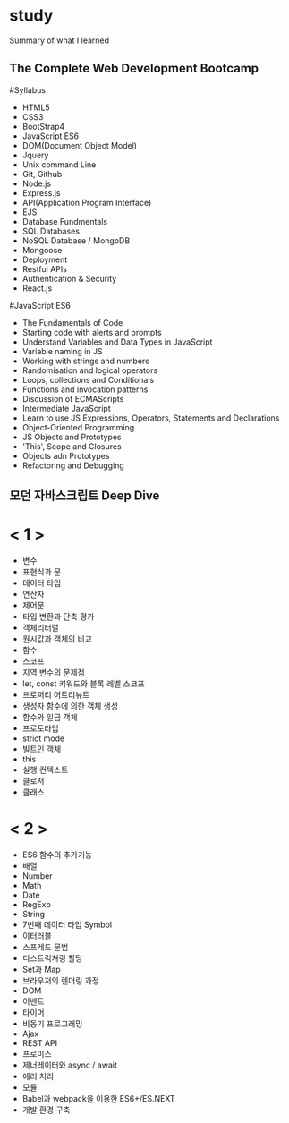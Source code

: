 # study
Summary of what I learned


## The Complete Web Development Bootcamp
#Syllabus
- HTML5
- CSS3
- BootStrap4
- JavaScript ES6
- DOM(Document Object Model)
- Jquery
- Unix command Line
- Git, Github
- Node.js
- Express.js
- API(Application Program Interface)
- EJS
- Database Fundmentals
- SQL Databases
- NoSQL Database / MongoDB
- Mongoose
- Deployment
- Restful APIs
- Authentication & Security
- React.js


#JavaScript ES6
- The Fundamentals of Code
- Starting code with alerts and prompts
- Understand Variables and Data Types in JavaScript
- Variable naming in JS
- Working with strings and numbers
- Randomisation and logical operators
- Loops, collections and Conditionals
- Functions and invocation patterns
- Discussion of ECMAScripts
- Intermediate JavaScript
- Learn to use JS Expressions, Operators, Statements and Declarations
- Object-Oriented Programming
- JS Objects and Prototypes
- 'This', Scope and Closures
- Objects adn Prototypes
- Refactoring and Debugging


## 모던 자바스크립트 Deep Dive
 # < 1 >
 - 변수
 - 표현식과 문
 - 데이터 타입
 - 연산자
 - 제어문
 - 타입 변환과 단축 평가
 - 객체리터럴
 - 원시값과 객체의 비교
 - 함수
 - 스코프
 - 지역 변수의 문제점
 - let, const 키워드와 블록 레벨 스코프
 - 프로퍼티 어트리뷰트
 - 생성자 함수에 의한 객체 생성
 - 함수와 일급 객체
 - 프로토타입
 - strict mode
 - 빌트인 객체
 - this
 - 실행 컨텍스트
 - 클로저
 - 클래스

# < 2 >
  - ES6 함수의 추가기능
  - 배열
  - Number
  - Math
  - Date
  - RegExp
  - String
  - 7번째 데이터 타입 Symbol
  - 이터러블
  - 스프레드 문법
  - 디스트럭쳐링 할당
  - Set과 Map
  - 브라우저의 렌더링 과정
  - DOM
  - 이벤트
  - 타이머
  - 비동기 프로그래밍
  - Ajax
  - REST API
  - 프로미스
  - 제너레이터와 async / await
  - 에러 처리
  - 모듈
  - Babel과 webpack을 이용한 ES6+/ES.NEXT
  - 개발 환경 구축


